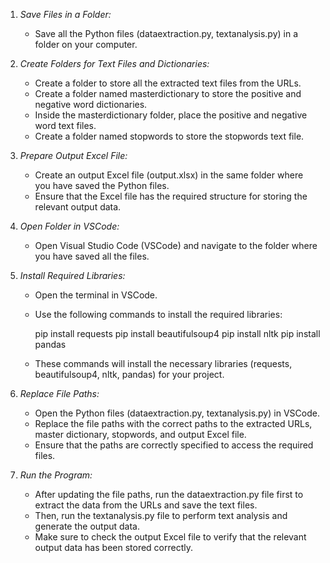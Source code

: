 1. *Save Files in a Folder:*
   - Save all the Python files (dataextraction.py, textanalysis.py) in a folder on your computer.

2. *Create Folders for Text Files and Dictionaries:*
   - Create a folder to store all the extracted text files from the URLs.
   - Create a folder named masterdictionary to store the positive and negative word dictionaries.
   - Inside the masterdictionary folder, place the positive and negative word text files.
   - Create a folder named stopwords to store the stopwords text file.

3. *Prepare Output Excel File:*
   - Create an output Excel file (output.xlsx) in the same folder where you have saved the Python files.
   - Ensure that the Excel file has the required structure for storing the relevant output data.

4. *Open Folder in VSCode:*
   - Open Visual Studio Code (VSCode) and navigate to the folder where you have saved all the files.

5. *Install Required Libraries:*
   - Open the terminal in VSCode.
   - Use the following commands to install the required libraries:
     
     pip install requests
     pip install beautifulsoup4
     pip install nltk
     pip install pandas
     
   - These commands will install the necessary libraries (requests, beautifulsoup4, nltk, pandas) for your project.

6. *Replace File Paths:*
   - Open the Python files (dataextraction.py, textanalysis.py) in VSCode.
   - Replace the file paths with the correct paths to the extracted URLs, master dictionary, stopwords, and output Excel file.
   - Ensure that the paths are correctly specified to access the required files.

7. *Run the Program:*
   - After updating the file paths, run the dataextraction.py file first to extract the data from the URLs and save the text files.
   - Then, run the textanalysis.py file to perform text analysis and generate the output data.
   - Make sure to check the output Excel file to verify that the relevant output data has been stored correctly.
